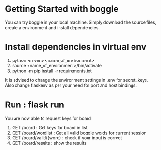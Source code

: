 # Getting Started with boggle
You can try boggle in your local machine. Simply download the source files,
create a environment and install dependencies.
# Install dependencies in virtual env
1. python -m venv <name_of_environment>
2. source <name_of_environment>/bin/activate
3. python -m pip install -r requirements.txt

It is advised to change the environment settings in .env for secret_keys.
Also change flaskenv as per your need for port and host bindings.
# Run : flask run
You are now able to request keys for board
1. GET /board : Get keys for board in list
2. GET /board/wordlist : Get all valid boggle words for current session
3. GET /board/valid/{word} : check if your input is correct
4. GET /board/results : show the results
